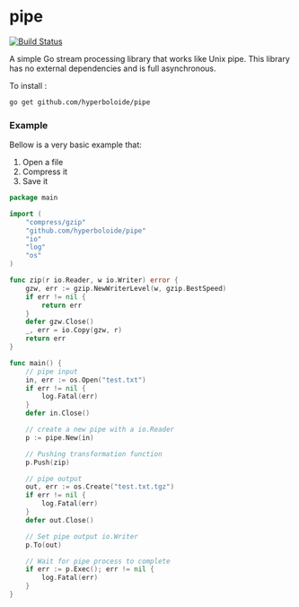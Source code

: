 # pipe

[![Build Status](https://travis-ci.org/hyperboloide/pipe.svg)](https://travis-ci.org/hyperboloide/pipe)

A simple Go stream processing library that works like Unix pipe.
This library has no external dependencies and is full asynchronous.

To install :
```sh
go get github.com/hyperboloide/pipe
```

### Example

Bellow is a very basic example that:

1. Open a file
2. Compress it
3. Save it

```go
package main

import (
    "compress/gzip"
    "github.com/hyperboloide/pipe"
    "io"
    "log"
    "os"
)

func zip(r io.Reader, w io.Writer) error {
    gzw, err := gzip.NewWriterLevel(w, gzip.BestSpeed)
    if err != nil {
        return err
    }
    defer gzw.Close()
    _, err = io.Copy(gzw, r)
    return err
}

func main() {
    // pipe input
    in, err := os.Open("test.txt")
    if err != nil {
        log.Fatal(err)
    }
    defer in.Close()

    // create a new pipe with a io.Reader
    p := pipe.New(in)

    // Pushing transformation function
    p.Push(zip)

    // pipe output
    out, err := os.Create("test.txt.tgz")
    if err != nil {
        log.Fatal(err)
    }
    defer out.Close()

    // Set pipe output io.Writer
    p.To(out)

    // Wait for pipe process to complete
    if err := p.Exec(); err != nil {
        log.Fatal(err)
    }
}
```
